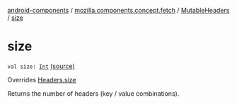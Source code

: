 [android-components](../../index.md) / [mozilla.components.concept.fetch](../index.md) / [MutableHeaders](index.md) / [size](./size.md)

# size

`val size: `[`Int`](https://kotlinlang.org/api/latest/jvm/stdlib/kotlin/-int/index.html) [(source)](https://github.com/mozilla-mobile/android-components/blob/master/components/concept/fetch/src/main/java/mozilla/components/concept/fetch/Headers.kt#L105)

Overrides [Headers.size](../-headers/size.md)

Returns the number of headers (key / value combinations).

